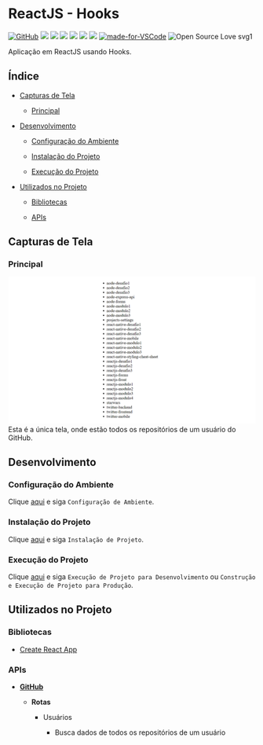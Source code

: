# ReactJS - Hooks

[![GitHub](https://img.shields.io/github/license/mashape/apistatus.svg)](https://github.com/osvaldokalvaitir/reactjs-hooks/blob/master/LICENSE)
![](https://img.shields.io/github/package-json/v/osvaldokalvaitir/reactjs-hooks.svg)
![](https://img.shields.io/github/last-commit/osvaldokalvaitir/reactjs-hooks.svg?color=red)
![](https://img.shields.io/github/languages/top/osvaldokalvaitir/reactjs-hooks.svg?color=yellow)
![](https://img.shields.io/github/languages/count/osvaldokalvaitir/reactjs-hooks.svg?color=lightgrey)
![](https://img.shields.io/github/languages/code-size/osvaldokalvaitir/reactjs-hooks.svg)
![](https://img.shields.io/github/repo-size/osvaldokalvaitir/reactjs-hooks.svg?color=blueviolet)
[![made-for-VSCode](https://img.shields.io/badge/Made%20for-VSCode-1f425f.svg)](https://code.visualstudio.com/)
![Open Source Love svg1](https://badges.frapsoft.com/os/v1/open-source.svg?v=103)

Aplicação em ReactJS usando Hooks.

## Índice

- [Capturas de Tela](#capturas-de-tela)

  - [Principal](#principal)

- [Desenvolvimento](#desenvolvimento)

  - [Configuração do Ambiente](#configuração-do-ambiente)

  - [Instalação do Projeto](#instalação-do-projeto)
  
  - [Execução do Projeto](#execução-do-projeto)

- [Utilizados no Projeto](#utilizados-no-projeto)

  - [Bibliotecas](#bibliotecas)
  
  - [APIs](#apis)

## Capturas de Tela

### Principal

![Main](/.github/assets/main.png)
Esta é a única tela, onde estão todos os repositórios de um usuário do GitHub.

## Desenvolvimento

### Configuração do Ambiente

Clique [aqui](https://github.com/osvaldokalvaitir/projects-settings/blob/master/README.md) e siga `Configuração de Ambiente`.

### Instalação do Projeto

Clique [aqui](https://github.com/osvaldokalvaitir/projects-settings/blob/master/nodejs/nodejs.md) e siga `Instalação de Projeto`.

### Execução do Projeto

Clique [aqui](https://github.com/osvaldokalvaitir/projects-settings/blob/master/nodejs/libs/create-react-app.md) e siga `Execução de Projeto para Desenvolvimento` ou `Construção e Execução de Projeto para Produção`.

## Utilizados no Projeto

### Bibliotecas

- [Create React App](https://github.com/osvaldokalvaitir/projects-settings/blob/master/nodejs/libs/create-react-app.md)

### APIs

- **[GitHub](https://api.github.com)**

  - **Rotas**

    - Usuários

      - Busca dados de todos os repositórios de um usuário
